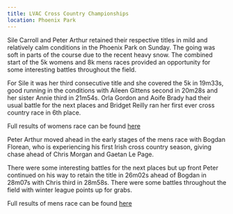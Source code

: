 ```yaml
---
title: LVAC Cross Country Championships
location: Phoenix Park
---
```


Sile Carroll and Peter Arthur retained their respective titles in mild and relatively calm
conditions in the Phoenix Park on Sunday. The going was soft in parts of the course due to
the recent heavy snow. The combined start of the 5k womens and 8k mens races provided an
opportunity for some interesting battles throughout the field.

For Sile it was her third consecutive title and she covered the 5k in 19m33s, good running
in the conditions with Aileen Gittens second in 20m28s and her sister Annie third in 21m54s.
Orla Gordon and Aoife Brady had their usual battle for the next places and Bridget Reilly ran
her first ever cross country race in 6th place.

Full results of womens race can be found <a href="/races/2018-03-11-lvac-xc-womens/">here</a>

Peter Arthur moved ahead in the early stages of the mens race with Bogdan Florean, who is
experiencing his first Irish cross country season, giving chase ahead of Chris Morgan and
Gaetan Le Page.

There were some interesting battles for the next places but up front Peter continued on his
way to retain the title in 26m02s ahead of Bogdan in 28m07s with Chris third in 28m58s. There
were some battles throughout the field with winter league points up for grabs.

Full results of mens race can be found <a href="/races/2018-03-11-lvac-xc-mens/">here</a>
